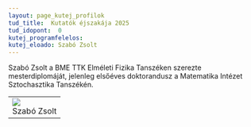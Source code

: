 ```yaml
---
layout: page_kutej_profilok
tud_title:  Kutatók éjszakája 2025
tud_idopont:  0
kutej_programfelelos: 
kutej_eloado: Szabó Zsolt
---
```


Szabó Zsolt a BME TTK Elméleti Fizika Tanszéken szerezte mesterdiplomáját, jelenleg elsőéves doktorandusz a Matematika Intézet Sztochasztika Tanszékén.
<table class="picture">
<tr>
<td>

<div class="gallery">
    <img src="images/Szabó Zsolt.jpg" max-width="250" max-height="200">
  <div class="desc">Szabó Zsolt</div>
</div>

</td>
</tr>
</table>
